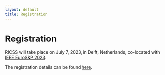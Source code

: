 ```yaml
---
layout: default
title: Registration
---
```


# Registration

RICSS will take place on July 7, 2023, in Delft, Netherlands, co-located with [IEEE EuroS&P 2023](https://eurosp2023.ieee-security.org/index.html). 

The registration details can be found [here](https://eurosp2023.ieee-security.org/registration.html).